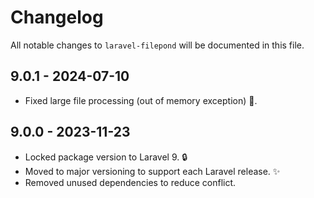 # Changelog

All notable changes to `laravel-filepond` will be documented in this file.

## 9.0.1 - 2024-07-10

- Fixed large file processing (out of memory exception) 🐛.

## 9.0.0 - 2023-11-23

- Locked package version to Laravel 9. 🔒
- Moved to major versioning to support each Laravel release. ✨
- Removed unused dependencies to reduce conflict.
